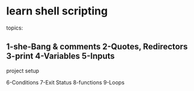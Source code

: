 # learn shell scripting 
topics:

1-she-Bang & comments
2-Quotes, Redirectors 
3-print
4-Variables
5-Inputs
---------
project setup

6-Conditions 
7-Exit Status
8-functions
9-Loops